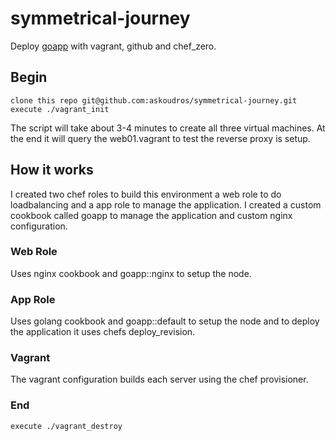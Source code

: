 # symmetrical-journey
Deploy [goapp](https://github.com/askoudros/goapp) with vagrant, github and chef_zero.

## Begin
    clone this repo git@github.com:askoudros/symmetrical-journey.git
    execute ./vagrant_init

The script will take about 3-4 minutes to create all three virtual machines. At the end it will query the web01.vagrant to test the reverse proxy is setup.

## How it works
I created two chef roles to build this environment a web role to do loadbalancing and a app role to manage the application. I created a custom cookbook called goapp to manage the application and custom nginx configuration.

### Web Role
Uses nginx cookbook and goapp::nginx to setup the node.

### App Role
Uses golang cookbook and goapp::default to setup the node and to deploy the application it uses chefs deploy_revision.

### Vagrant
The vagrant configuration builds each server using the chef provisioner.

### End 
    execute ./vagrant_destroy

